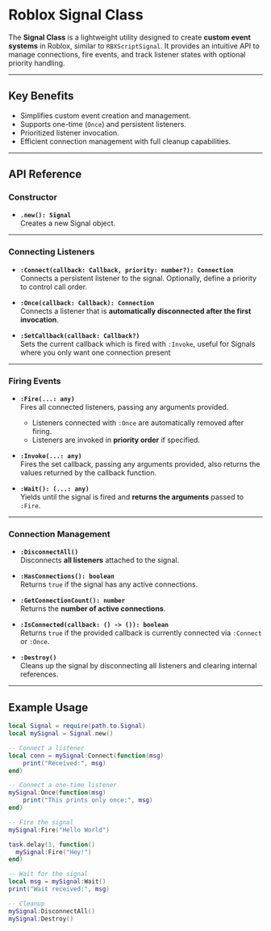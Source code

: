 # Roblox Signal Class  

The **Signal Class** is a lightweight utility designed to create **custom event systems** in Roblox, similar to `RBXScriptSignal`. It provides an intuitive API to manage connections, fire events, and track listener states with optional priority handling.  

---

## Key Benefits  
- Simplifies custom event creation and management.  
- Supports one-time (`Once`) and persistent listeners.  
- Prioritized listener invocation.  
- Efficient connection management with full cleanup capabilities.  

---

## API Reference  

### Constructor  
- **`.new(): Signal`**  
  Creates a new Signal object.  

---

### Connecting Listeners  
- **`:Connect(callback: Callback, priority: number?): Connection`**  
  Connects a persistent listener to the signal. Optionally, define a priority to control call order.  

- **`:Once(callback: Callback): Connection`**  
  Connects a listener that is **automatically disconnected after the first invocation**.  

- **`:SetCallback(callback: Callback?)`**  
  Sets the current callback which is fired with `:Invoke`, useful for Signals where you only want one connection present

---

### Firing Events  
- **`:Fire(...: any)`**  
  Fires all connected listeners, passing any arguments provided.  
  - Listeners connected with `:Once` are automatically removed after firing.  
  - Listeners are invoked in **priority order** if specified.  

- **`:Invoke(...: any)`**  
  Fires the set callback, passing any arguments provided, also returns the values returned by the callback function.

- **`:Wait(): (...: any)`**  
  Yields until the signal is fired and **returns the arguments** passed to `:Fire`.  

---

### Connection Management  
- **`:DisconnectAll()`**  
  Disconnects **all listeners** attached to the signal.  

- **`:HasConnections(): boolean`**  
  Returns `true` if the signal has any active connections.  

- **`:GetConnectionCount(): number`**  
  Returns the **number of active connections**.  

- **`:IsConnected(callback: () -> ()): boolean`**  
  Returns `true` if the provided callback is currently connected via `:Connect` or `:Once`.  

- **`:Destroy()`**  
  Cleans up the signal by disconnecting all listeners and clearing internal references.  

---

## Example Usage  

```lua
local Signal = require(path.to.Signal)
local mySignal = Signal.new()

-- Connect a listener
local conn = mySignal:Connect(function(msg)
    print("Received:", msg)
end)

-- Connect a one-time listener
mySignal:Once(function(msg)
    print("This prints only once:", msg)
end)

-- Fire the signal
mySignal:Fire("Hello World")

task.delay(1, function()
  mySignal:Fire("Hey!")
end)

-- Wait for the signal
local msg = mySignal:Wait()
print("Wait received:", msg)

-- Cleanup
mySignal:DisconnectAll()
mySignal:Destroy()
```
